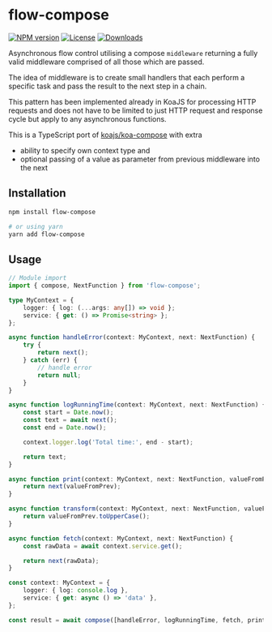 # flow-compose

[![NPM version][npm-image]][npm-url]
[![License][license-image]][license-url]
[![Downloads][downloads-image]][downloads-url]

Asynchronous flow control utilising a compose `middleware` returning a fully valid middleware 
comprised of all those which are passed.

The idea of middleware is to create small handlers that each perform a specific task and pass the result to the next step in a chain. 

This pattern has been implemented already in KoaJS for processing HTTP requests and does not have to be limited 
to just HTTP request and response cycle but apply to any asynchronous functions.

This is a TypeScript port of [koajs/koa-compose](https://github.com/koajs/compose) with extra

 - ability to specify own context type and 
 - optional passing of a value as parameter from previous middleware into the next

## Installation

```sh
npm install flow-compose

# or using yarn
yarn add flow-compose
```

## Usage

```typescript jsx
// Module import
import { compose, NextFunction } from 'flow-compose';

type MyContext = {
    logger: { log: (...args: any[]) => void };
    service: { get: () => Promise<string> };
};

async function handleError(context: MyContext, next: NextFunction) {
    try {
        return next();
    } catch (err) {
        // handle error
        return null;
    }
}

async function logRunningTime(context: MyContext, next: NextFunction) {
    const start = Date.now();
    const text = await next();
    const end = Date.now();

    context.logger.log('Total time:', end - start);

    return text;
}

async function print(context: MyContext, next: NextFunction, valueFromPrev: any) {
    return next(valueFromPrev);
}

async function transform(context: MyContext, next: NextFunction, valueFromPrev: any) {
    return valueFromPrev.toUpperCase();
}

async function fetch(context: MyContext, next: NextFunction) {
    const rawData = await context.service.get();

    return next(rawData);
}

const context: MyContext = {
    logger: { log: console.log },
    service: { get: async () => 'data' },
};

const result = await compose([handleError, logRunningTime, fetch, print, transform])(context);
```

[npm-image]: https://img.shields.io/npm/v/flow-compose.svg?style=flat-square
[npm-url]: https://npmjs.org/package/ctx-compose
[license-image]: http://img.shields.io/npm/l/flow-compose.svg?style=flat-square
[license-url]: LICENSE
[downloads-image]: http://img.shields.io/npm/dm/flow-compose.svg?style=flat-square
[downloads-url]: https://npmjs.org/package/flow-compose
